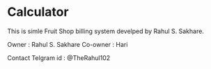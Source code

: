 # Calculator

This is simle Fruit Shop billing system develped by Rahul S. Sakhare.

Owner : Rahul S. Sakhare Co-owner : Hari

Contact Telgram id : @TheRahul102
